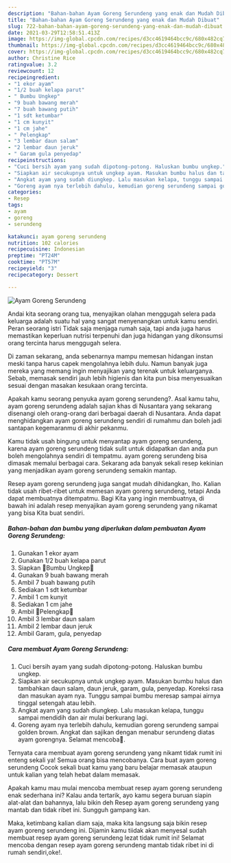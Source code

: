 ```yaml
---
description: "Bahan-bahan Ayam Goreng Serundeng yang enak dan Mudah Dibuat"
title: "Bahan-bahan Ayam Goreng Serundeng yang enak dan Mudah Dibuat"
slug: 722-bahan-bahan-ayam-goreng-serundeng-yang-enak-dan-mudah-dibuat
date: 2021-03-29T12:58:51.413Z
image: https://img-global.cpcdn.com/recipes/d3cc4619464bcc9c/680x482cq70/ayam-goreng-serundeng-foto-resep-utama.jpg
thumbnail: https://img-global.cpcdn.com/recipes/d3cc4619464bcc9c/680x482cq70/ayam-goreng-serundeng-foto-resep-utama.jpg
cover: https://img-global.cpcdn.com/recipes/d3cc4619464bcc9c/680x482cq70/ayam-goreng-serundeng-foto-resep-utama.jpg
author: Christine Rice
ratingvalue: 3.2
reviewcount: 12
recipeingredient:
- "1 ekor ayam"
- "1/2 buah kelapa parut"
- " Bumbu Ungkep"
- "9 buah bawang merah"
- "7 buah bawang putih"
- "1 sdt ketumbar"
- "1 cm kunyit"
- "1 cm jahe"
- " Pelengkap"
- "3 lembar daun salam"
- "2 lembar daun jeruk"
- " Garam gula penyedap"
recipeinstructions:
- "Cuci bersih ayam yang sudah dipotong-potong. Haluskan bumbu ungkep."
- "Siapkan air secukupnya untuk ungkep ayam. Masukan bumbu halus dan tambahkan daun salam, daun jeruk, garam, gula, penyedap. Koreksi rasa dan masukan ayam nya. Tunggu sampai bumbu meresap sampai airnya tinggal setengah atau lebih."
- "Angkat ayam yang sudah diungkep. Lalu masukan kelapa, tunggu sampai mendidih dan air mulai berkurang lagi."
- "Goreng ayam nya terlebih dahulu, kemudian goreng serundeng sampai golden brown. Angkat dan sajikan dengan menabur serundeng diatas ayam gorengnya. Selamat mencoba🤗."
categories:
- Resep
tags:
- ayam
- goreng
- serundeng

katakunci: ayam goreng serundeng 
nutrition: 102 calories
recipecuisine: Indonesian
preptime: "PT24M"
cooktime: "PT57M"
recipeyield: "3"
recipecategory: Dessert

---
```



![Ayam Goreng Serundeng](https://img-global.cpcdn.com/recipes/d3cc4619464bcc9c/680x482cq70/ayam-goreng-serundeng-foto-resep-utama.jpg)

Andai kita seorang orang tua, menyajikan olahan menggugah selera pada keluarga adalah suatu hal yang sangat menyenangkan untuk kamu sendiri. Peran seorang istri Tidak saja menjaga rumah saja, tapi anda juga harus memastikan keperluan nutrisi terpenuhi dan juga hidangan yang dikonsumsi orang tercinta harus menggugah selera.

Di zaman  sekarang, anda sebenarnya mampu memesan hidangan instan meski tanpa harus capek mengolahnya lebih dulu. Namun banyak juga mereka yang memang ingin menyajikan yang terenak untuk keluarganya. Sebab, memasak sendiri jauh lebih higienis dan kita pun bisa menyesuaikan sesuai dengan masakan kesukaan orang tercinta. 



Apakah kamu seorang penyuka ayam goreng serundeng?. Asal kamu tahu, ayam goreng serundeng adalah sajian khas di Nusantara yang sekarang disenangi oleh orang-orang dari berbagai daerah di Nusantara. Anda dapat menghidangkan ayam goreng serundeng sendiri di rumahmu dan boleh jadi santapan kegemaranmu di akhir pekanmu.

Kamu tidak usah bingung untuk menyantap ayam goreng serundeng, karena ayam goreng serundeng tidak sulit untuk didapatkan dan anda pun boleh mengolahnya sendiri di tempatmu. ayam goreng serundeng bisa dimasak memalui berbagai cara. Sekarang ada banyak sekali resep kekinian yang menjadikan ayam goreng serundeng semakin mantap.

Resep ayam goreng serundeng juga sangat mudah dihidangkan, lho. Kalian tidak usah ribet-ribet untuk memesan ayam goreng serundeng, tetapi Anda dapat membuatnya ditempatmu. Bagi Kita yang ingin membuatnya, di bawah ini adalah resep menyajikan ayam goreng serundeng yang nikamat yang bisa Kita buat sendiri.

<!--inarticleads1-->

##### Bahan-bahan dan bumbu yang diperlukan dalam pembuatan Ayam Goreng Serundeng:

1. Gunakan 1 ekor ayam
1. Gunakan 1/2 buah kelapa parut
1. Siapkan  💮Bumbu Ungkep💮
1. Gunakan 9 buah bawang merah
1. Ambil 7 buah bawang putih
1. Sediakan 1 sdt ketumbar
1. Ambil 1 cm kunyit
1. Sediakan 1 cm jahe
1. Ambil  💮Pelengkap💮
1. Ambil 3 lembar daun salam
1. Ambil 2 lembar daun jeruk
1. Ambil  Garam, gula, penyedap




<!--inarticleads2-->

##### Cara membuat Ayam Goreng Serundeng:

1. Cuci bersih ayam yang sudah dipotong-potong. Haluskan bumbu ungkep.
1. Siapkan air secukupnya untuk ungkep ayam. Masukan bumbu halus dan tambahkan daun salam, daun jeruk, garam, gula, penyedap. Koreksi rasa dan masukan ayam nya. Tunggu sampai bumbu meresap sampai airnya tinggal setengah atau lebih.
1. Angkat ayam yang sudah diungkep. Lalu masukan kelapa, tunggu sampai mendidih dan air mulai berkurang lagi.
1. Goreng ayam nya terlebih dahulu, kemudian goreng serundeng sampai golden brown. Angkat dan sajikan dengan menabur serundeng diatas ayam gorengnya. Selamat mencoba🤗.




Ternyata cara membuat ayam goreng serundeng yang nikamt tidak rumit ini enteng sekali ya! Semua orang bisa mencobanya. Cara buat ayam goreng serundeng Cocok sekali buat kamu yang baru belajar memasak ataupun untuk kalian yang telah hebat dalam memasak.

Apakah kamu mau mulai mencoba membuat resep ayam goreng serundeng enak sederhana ini? Kalau anda tertarik, ayo kamu segera buruan siapin alat-alat dan bahannya, lalu bikin deh Resep ayam goreng serundeng yang mantab dan tidak ribet ini. Sungguh gampang kan. 

Maka, ketimbang kalian diam saja, maka kita langsung saja bikin resep ayam goreng serundeng ini. Dijamin kamu tiidak akan menyesal sudah membuat resep ayam goreng serundeng lezat tidak rumit ini! Selamat mencoba dengan resep ayam goreng serundeng mantab tidak ribet ini di rumah sendiri,oke!.

